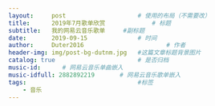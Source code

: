 ```yaml
---
layout:     post   				    # 使用的布局（不需要改）
title:      2019年7月歌单欣赏				# 标题 
subtitle:   我的网易云音乐歌单     #副标题
date:       2019-09-15 				# 时间
author:     Duter2016 						# 作者
header-img: img/post-bg-dutnm.jpg 	#这篇文章标题背景图片
catalog: true 						# 是否归档
music-id:      # 网易云音乐单曲嵌入
music-idfull: 2882892219       # 网易云音乐歌单嵌入
tags:								#标签
    - 音乐
---
```

